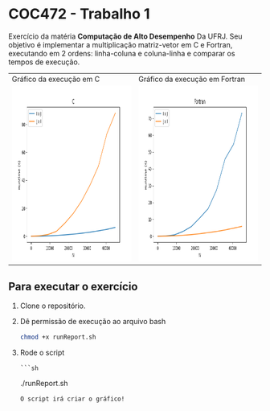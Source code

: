 # COC472 - Trabalho 1

Exercício da matéria **Computação de Alto Desempenho** Da UFRJ. Seu objetivo é implementar a multiplicação matriz-vetor em C e Fortran, executando em 2 ordens: linha-coluna e coluna-linha e comparar os tempos de execução.

<table>
  <tr>
    <td>Gráfico da execução em C</td>
     <td>Gráfico da execução em Fortran</td>
  </tr>
  <tr>
    <td><img src="files/c/graph.png" width=450 height=350></td>
    <td><img src="files/fortran/graph.png" width=450 height=350></td>
  </tr>
 </table>

## Para executar o exercício

1.  Clone o repositório.

2.  Dê permissão de execução ao arquivo bash

    ```sh
    chmod +x runReport.sh
    ```

3.  Rode o script

        ```sh

    ./runReport.sh

    ```
    O script irá criar o gráfico!
    ```

